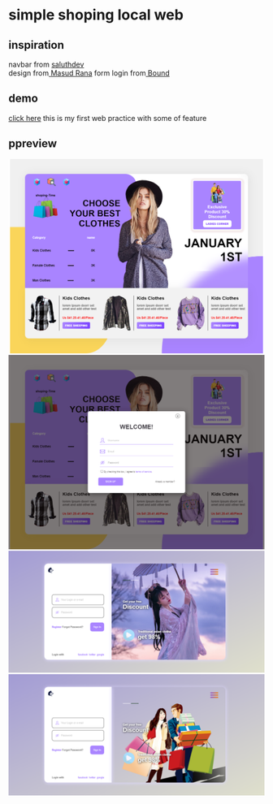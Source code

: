 # simple shoping local web
## inspiration
  navbar from [ saluthdev](https://github.com/salluthdev/sidebar_menu)</br>
  design from[ Masud Rana](https://dribbble.com/shots/15374279-Clothing-Web-Design)
  form login from[ Bound](https://dribbble.com/shots/15583314-Log-in-page)
## demo
  [click here](https://dhyno.github.io/simple-shoping-local-web/)
  this is my first web practice with some of feature
## ppreview
  <img src="asset/image/result1.png">
   <img src="asset/image/result2.png">
    <img src="asset/image/result3.png">
     <img src="asset/image/result4.png">
